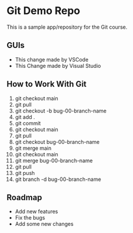 # Git Demo Repo
This is a sample app/repository for the Git course.

## GUIs
* This change made by VSCode
* This Change made by Visual Studio

## How to Work With Git
1. git checkout main
2. git pull
3. git checkout -b bug-00-branch-name
4. git add .
5. git commit
6. git checkout main
7. git pull
8. git checkout bug-00-branch-name
9. git merge main
10. git checkout main
11. git merge bug-00-branch-name
12. git pull 
13. git push
14. git branch -d bug-00-branch-name

## Roadmap
* Add new features
* Fix the bugs
* Add some new changes
